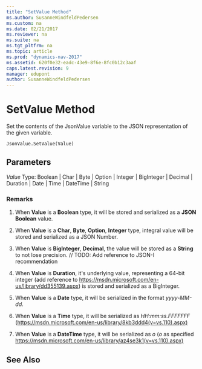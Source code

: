```yaml
---
title: "SetValue Method"
ms.author: SusanneWindfeldPedersen
ms.custom: na
ms.date: 02/21/2017
ms.reviewer: na
ms.suite: na
ms.tgt_pltfrm: na
ms.topic: article
ms.prod: "dynamics-nav-2017"
ms.assetid: 620f0e32-eadc-43e9-8f6e-8fc0b12c3aaf
caps.latest.revision: 9
manager: edupont
author: SusanneWindfeldPedersen
---
```


# SetValue Method

Set the contents of the JsonValue variable to the JSON representation of the given variable.

```
JsonValue.SetValue(Value)
```

## Parameters
*Value*
Type: Boolean | Char | Byte | Option | Integer | BigInteger | Decimal | Duration | Date | Time | DateTime | String


### Remarks
1. When **Value** is a **Boolean** type, it will be stored and serialized as a **JSON Boolean** value.

2. When **Value** is a **Char**, **Byte**, **Option**, **Integer** type, integral value will be stored and serialized as a JSON Number.

3. When **Value** is **BigInteger**, **Decimal**, the value will be stored as a **String** to not lose precision. // TODO: Add reference to JSON-I recommendation

4. When **Value** is **Duration**, it's underlying value, representing a 64-bit integer (add reference to https://msdn.microsoft.com/en-us/library/dd355139.aspx) is stored and serialized as a BigInteger.

5. When **Value** is a **Date** type, it will be serialized in the format *yyyy-MM-dd*.

6. When **Value** is a **Time** type, it will be serialized as *HH:mm:ss.FFFFFFF* (https://msdn.microsoft.com/en-us/library/8kb3ddd4(v=vs.110).aspx)

7. When **Value** is a **DateTime** type, it will be serialized as *o* (*o* as specified https://msdn.microsoft.com/en-us/library/az4se3k1(v=vs.110).aspx)

## See Also